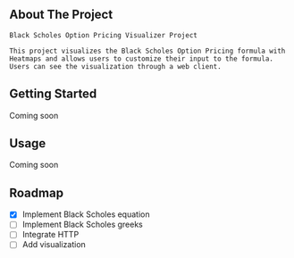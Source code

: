 <!-- ABOUT THE PROJECT -->
## About The Project

    Black Scholes Option Pricing Visualizer Project

    This project visualizes the Black Scholes Option Pricing formula with Heatmaps and allows users to customize their input to the formula. Users can see the visualization through a web client.

<!-- GETTING STARTED -->
## Getting Started

Coming soon

<!-- USAGE -->
## Usage

Coming soon

<!-- ROADMAP -->
## Roadmap

- [X] Implement Black Scholes equation
- [ ] Implement Black Scholes greeks
- [ ] Integrate HTTP
- [ ] Add visualization 
